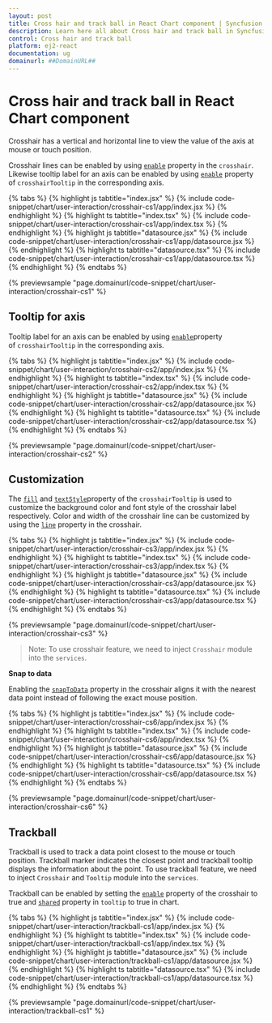 ```yaml
---
layout: post
title: Cross hair and track ball in React Chart component | Syncfusion
description: Learn here all about Cross hair and track ball in Syncfusion React Chart component of Syncfusion Essential JS 2 and more.
control: Cross hair and track ball 
platform: ej2-react
documentation: ug
domainurl: ##DomainURL##
---
```


# Cross hair and track ball in React Chart component

Crosshair has a vertical and horizontal line to view the value of the axis at mouse or touch position.

Crosshair lines can be enabled by using [`enable`](https://ej2.syncfusion.com/react/documentation/api/chart/crosshairSettings/#enable) property in the `crosshair`. Likewise tooltip label for an axis can be enabled by using [`enable`](https://ej2.syncfusion.com/react/documentation/api/chart/crosshairTooltipModel/#enable) property of `crosshairTooltip` in the corresponding axis.

{% tabs %}
{% highlight js tabtitle="index.jsx" %}
{% include code-snippet/chart/user-interaction/crosshair-cs1/app/index.jsx %}
{% endhighlight %}
{% highlight ts tabtitle="index.tsx" %}
{% include code-snippet/chart/user-interaction/crosshair-cs1/app/index.tsx %}
{% endhighlight %}
{% highlight js tabtitle="datasource.jsx" %}
{% include code-snippet/chart/user-interaction/crosshair-cs1/app/datasource.jsx %}
{% endhighlight %}
{% highlight ts tabtitle="datasource.tsx" %}
{% include code-snippet/chart/user-interaction/crosshair-cs1/app/datasource.tsx %}
{% endhighlight %}
{% endtabs %}

{% previewsample "page.domainurl/code-snippet/chart/user-interaction/crosshair-cs1" %}

## Tooltip for axis

Tooltip label for an axis can be enabled by using [`enable`](https://ej2.syncfusion.com/react/documentation/api/chart/crosshairTooltipModel/#enable)property of `crosshairTooltip` in the corresponding axis.

{% tabs %}
{% highlight js tabtitle="index.jsx" %}
{% include code-snippet/chart/user-interaction/crosshair-cs2/app/index.jsx %}
{% endhighlight %}
{% highlight ts tabtitle="index.tsx" %}
{% include code-snippet/chart/user-interaction/crosshair-cs2/app/index.tsx %}
{% endhighlight %}
{% highlight js tabtitle="datasource.jsx" %}
{% include code-snippet/chart/user-interaction/crosshair-cs2/app/datasource.jsx %}
{% endhighlight %}
{% highlight ts tabtitle="datasource.tsx" %}
{% include code-snippet/chart/user-interaction/crosshair-cs2/app/datasource.tsx %}
{% endhighlight %}
{% endtabs %}

{% previewsample "page.domainurl/code-snippet/chart/user-interaction/crosshair-cs2" %}

## Customization

The [`fill`](https://ej2.syncfusion.com/react/documentation/api/chart/crosshairTooltip/#fill) and [`textStyle`](https://ej2.syncfusion.com/react/documentation/api/chart/crosshairTooltip/#textstyle)property of the `crosshairTooltip` is used to customize the background color and font style of the crosshair label respectively. Color and width of the crosshair line can be customized by using the [`line`](https://ej2.syncfusion.com/react/documentation/api/chart/crosshairSettings/#line) property in the crosshair.

{% tabs %}
{% highlight js tabtitle="index.jsx" %}
{% include code-snippet/chart/user-interaction/crosshair-cs3/app/index.jsx %}
{% endhighlight %}
{% highlight ts tabtitle="index.tsx" %}
{% include code-snippet/chart/user-interaction/crosshair-cs3/app/index.tsx %}
{% endhighlight %}
{% highlight js tabtitle="datasource.jsx" %}
{% include code-snippet/chart/user-interaction/crosshair-cs3/app/datasource.jsx %}
{% endhighlight %}
{% highlight ts tabtitle="datasource.tsx" %}
{% include code-snippet/chart/user-interaction/crosshair-cs3/app/datasource.tsx %}
{% endhighlight %}
{% endtabs %}

{% previewsample "page.domainurl/code-snippet/chart/user-interaction/crosshair-cs3" %}

>Note: To use crosshair feature, we need to inject `Crosshair` module into the `services`.

**Snap to data**

Enabling the [`snapToData`](https://ej2.syncfusion.com/react/documentation/api/chart/crosshairSettingsModel/#snaptodata) property in the crosshair aligns it with the nearest data point instead of following the exact mouse position.

{% tabs %}
{% highlight js tabtitle="index.jsx" %}
{% include code-snippet/chart/user-interaction/crosshair-cs6/app/index.jsx %}
{% endhighlight %}
{% highlight ts tabtitle="index.tsx" %}
{% include code-snippet/chart/user-interaction/crosshair-cs6/app/index.tsx %}
{% endhighlight %}
{% highlight js tabtitle="datasource.jsx" %}
{% include code-snippet/chart/user-interaction/crosshair-cs6/app/datasource.jsx %}
{% endhighlight %}
{% highlight ts tabtitle="datasource.tsx" %}
{% include code-snippet/chart/user-interaction/crosshair-cs6/app/datasource.tsx %}
{% endhighlight %}
{% endtabs %}

{% previewsample "page.domainurl/code-snippet/chart/user-interaction/crosshair-cs6" %}

## Trackball

Trackball is used to track a data point closest to the mouse or touch position. Trackball marker indicates the closest point and trackball tooltip displays the information about the point. To use trackball feature, we need to inject `Crosshair` and `Tooltip` module into the `services`.

Trackball can be enabled by setting the [`enable`](https://ej2.syncfusion.com/react/documentation/api/chart/crosshairSettings/#enable) property of the crosshair to true and [`shared`](https://ej2.syncfusion.com/react/documentation/api/chart/tooltipSettings/#shared) property in `tooltip` to true in chart.

{% tabs %}
{% highlight js tabtitle="index.jsx" %}
{% include code-snippet/chart/user-interaction/trackball-cs1/app/index.jsx %}
{% endhighlight %}
{% highlight ts tabtitle="index.tsx" %}
{% include code-snippet/chart/user-interaction/trackball-cs1/app/index.tsx %}
{% endhighlight %}
{% highlight js tabtitle="datasource.jsx" %}
{% include code-snippet/chart/user-interaction/trackball-cs1/app/datasource.jsx %}
{% endhighlight %}
{% highlight ts tabtitle="datasource.tsx" %}
{% include code-snippet/chart/user-interaction/trackball-cs1/app/datasource.tsx %}
{% endhighlight %}
{% endtabs %}

{% previewsample "page.domainurl/code-snippet/chart/user-interaction/trackball-cs1" %}